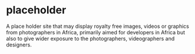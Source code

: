 # placeholder
A place holder site that may display royalty free images, videos or graphics from photographers in Africa, primarily aimed for developers in Africa but also to give wider exposure to the photographers, videographers and designers.
